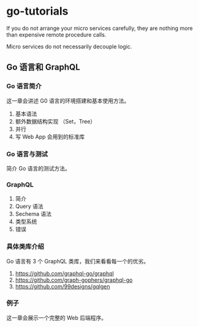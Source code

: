 # go-tutorials

If you do not arrange your micro services carefully, they are nothing more than expensive remote procedure calls.

Micro services do not necessarily decouple logic.

## Go 语言和 GraphQL
### Go 语言简介
这一章会讲述 G0 语言的环境搭建和基本使用方法。
1. 基本语法
2. 额外数据结构实现 （Set，Tree）
3. 并行
4. 写 Web App 会用到的标准库
### Go 语言与测试
简介 Go 语言的测试方法。
### GraphQL
1. 简介
2. Query 语法
3. Sechema 语法
4. 类型系统
5. 错误
### 具体类库介绍
Go 语言有 3 个 GraphQL 类库，我们来看看每一个的优劣。
1. https://github.com/graphql-go/graphql
2. https://github.com/graph-gophers/graphql-go
3. https://github.com/99designs/gqlgen
### 例子
这一章会展示一个完整的 Web 后端程序。
